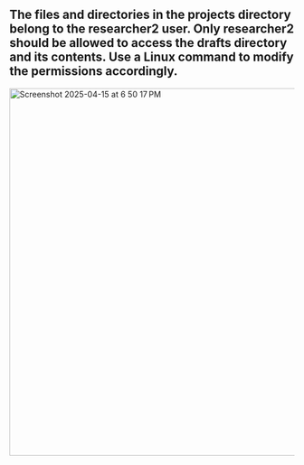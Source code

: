 ## The files and directories in the projects directory belong to the researcher2 user. Only researcher2 should be allowed to access the drafts directory and its contents. Use a Linux command to modify the permissions accordingly.
<img width="651" alt="Screenshot 2025-04-15 at 6 50 17 PM" src="https://github.com/user-attachments/assets/a1a97c57-6d51-4bcc-a36c-fc4a31392572" />

